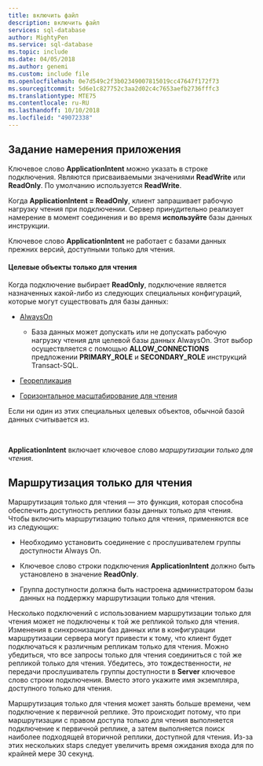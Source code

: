```yaml
---
title: включить файл
description: включить файл
services: sql-database
author: MightyPen
ms.service: sql-database
ms.topic: include
ms.date: 04/05/2018
ms.author: genemi
ms.custom: include file
ms.openlocfilehash: 0e7d549c2f3b02349007815019cc47647f172f73
ms.sourcegitcommit: 5d6e1c827752c3aa2d02c4c7653aefb2736fffc3
ms.translationtype: MTE75
ms.contentlocale: ru-RU
ms.lasthandoff: 10/10/2018
ms.locfileid: "49072338"
---
```

## <a name="specifying-application-intent"></a>Задание намерения приложения

Ключевое слово **ApplicationIntent** можно указать в строке подключения. Являются присваиваемыми значениями **ReadWrite** или **ReadOnly**. По умолчанию используется **ReadWrite**.

Когда **ApplicationIntent = ReadOnly**, клиент запрашивает рабочую нагрузку чтения при подключении. Сервер принудительно реализует намерение в момент соединения и во время **используйте** базы данных инструкции.

Ключевое слово **ApplicationIntent** не работает с базами данных прежних версий, доступными только для чтения.  


#### <a name="targets-of-readonly"></a>Целевые объекты только для чтения

Когда подключение выбирает **ReadOnly**, подключение является назначенных какой-либо из следующих специальных конфигураций, которые могут существовать для базы данных:

- [AlwaysOn](~/database-engine/availability-groups/windows/overview-of-always-on-availability-groups-sql-server.md)
    - База данных может допускать или не допускать рабочую нагрузку чтения для целевой базы данных AlwaysOn. Этот выбор осуществляется с помощью **ALLOW_CONNECTIONS** предложении **PRIMARY_ROLE** и **SECONDARY_ROLE** инструкций Transact-SQL.

- [Георепликация](https://docs.microsoft.com/azure/sql-database/sql-database-geo-replication-overview)

- [Горизонтальное масштабирование для чтения](https://docs.microsoft.com/azure/sql-database/sql-database-read-scale-out)

Если ни один из этих специальных целевых объектов, обычной базой данных считывается из.

&nbsp;

**ApplicationIntent** включает ключевое слово *маршрутизации только для чтения*.


## <a name="read-only-routing"></a>Маршрутизация только для чтения

Маршрутизация только для чтения — это функция, которая способна обеспечить доступность реплики базы данных только для чтения. Чтобы включить маршрутизацию только для чтения, применяются все из следующих:

- Необходимо установить соединение с прослушивателем группы доступности Always On.

- Ключевое слово строки подключения **ApplicationIntent** должно быть установлено в значение **ReadOnly**.

- Группа доступности должна быть настроена администратором базы данных на поддержку маршрутизации только для чтения.

Несколько подключений с использованием маршрутизации только для чтения может не подключены к той же репликой только для чтения. Изменения в синхронизации баз данных или в конфигурации маршрутизации сервера могут привести к тому, что клиент будет подключаться к различным репликам только для чтения. Можно убедиться, что все запросы только для чтения соединиться с той же репликой только для чтения. Убедитесь, это тождественности, *не* передачи прослушиватель группы доступности в **Server** ключевое слово строки подключения. Вместо этого укажите имя экземпляра, доступного только для чтения.

Маршрутизация только для чтения может занять больше времени, чем подключение к первичной реплике. Это происходит потому, что при маршрутизации с правом доступа только для чтения выполняется подключение к первичной реплике, а затем выполняется поиск наиболее подходящей вторичной реплики, доступной для чтения. Из-за этих нескольких staps следует увеличить время ожидания входа для по крайней мере 30 секунд.

